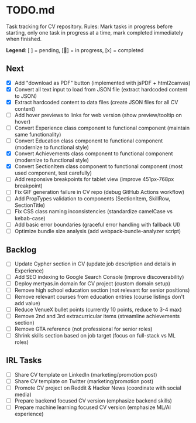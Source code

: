 # TODO.md

Task tracking for CV repository. Rules: Mark tasks in progress before starting, only one task in progress at a time, mark completed immediately when finished.

**Legend**: [ ] = pending, [🔄] = in progress, [x] = completed

## Next
- [x] Add "download as PDF" button (implemented with jsPDF + html2canvas)
- [x] Convert all text input to load from JSON file (extract hardcoded content to JSON)
- [x] Extract hardcoded content to data files (create JSON files for all CV content)
- [ ] Add hover previews to links for web version (show preview/tooltip on hover)
- [ ] Convert Experience class component to functional component (maintain same functionality)
- [ ] Convert Education class component to functional component (modernize to functional style)
- [x] Convert Achievements class component to functional component (modernize to functional style)
- [x] Convert SectionItem class component to functional component (most used component, test carefully)
- [ ] Add responsive breakpoints for tablet view (improve 451px-768px breakpoint)
- [ ] Fix GIF generation failure in CV repo (debug GitHub Actions workflow)
- [ ] Add PropTypes validation to components (SectionItem, SkillRow, SectionTitle)
- [ ] Fix CSS class naming inconsistencies (standardize camelCase vs kebab-case)
- [ ] Add basic error boundaries (graceful error handling with fallback UI)
- [ ] Optimize bundle size analysis (add webpack-bundle-analyzer script)

## Backlog
- [ ] Update Cypher section in CV (update job description and details in Experience)
- [ ] Add SEO indexing to Google Search Console (improve discoverability)
- [ ] Deploy mertyas.in domain for CV project (custom domain setup)
- [ ] Remove high school education section (not relevant for senior positions)
- [ ] Remove relevant courses from education entries (course listings don't add value)
- [ ] Reduce VenueX bullet points (currently 10 points, reduce to 3-4 max)
- [ ] Remove 2nd and 3rd extracurricular items (streamline achievements section)
- [ ] Remove GTA reference (not professional for senior roles)
- [ ] Shrink skills section based on job target (focus on full-stack vs ML roles)

## IRL Tasks
- [ ] Share CV template on LinkedIn (marketing/promotion post)
- [ ] Share CV template on Twitter (marketing/promotion post)
- [ ] Promote CV project on Reddit & Hacker News (coordinate with social media)
- [ ] Prepare backend focused CV version (emphasize backend skills)
- [ ] Prepare machine learning focused CV version (emphasize ML/AI experience)